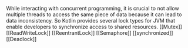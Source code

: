 While interacting with concurrent programming, it is crucial to not allow multiple threads to access the same piece of data because it can lead to data inconsistency. So Kotlin provides several lock types for JVM that enable developers to synchronize access to shared resources.
[[Mutex]]
[[ReadWriteLock]]
[[ReentrantLock]]
[[Semaphore]]
[[synchronized]]
[[Deadlock]]